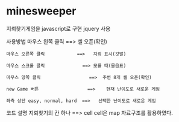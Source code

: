 # minesweeper



지뢰찾기게임을 javascript로 구현
jquery 사용

사용방법
	마우스 왼쪽 클릭 		      ==> 	셀 오픈(확인)
	
	마우스 오른쪽 클릭 	          ==>	지뢰 표시(깃발)
	
	마우스 스크롤 클릭		        ==>	모를 때(물음표)
	
	마우스 양쪽 클릭		           ==>	주변 8개 셀 오픈(확인)
	
	new Game 버튼		             ==>	현재 난이도로 새로운 게임
	
	좌측 상단 easy, normal, hard  ==>	선택한 난이도로 새로운 게임



코드 설명
	지뢰찾기의 칸 하나 ==> cell
	cell은 map 자료구조를 활용하였다.
  
